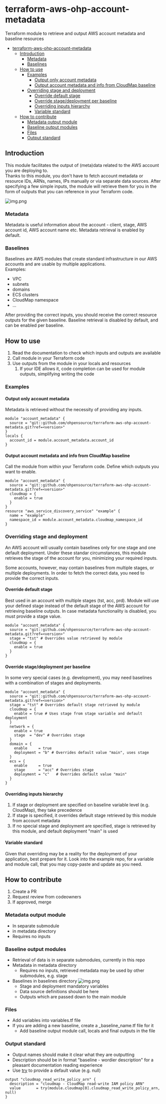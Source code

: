 # terraform-aws-ohp-account-metadata

Terraform module to retrieve and output AWS account metadata and baseline resources

<!-- TOC -->
* [terraform-aws-ohp-account-metadata](#terraform-aws-ohp-account-metadata)
  * [Introduction](#introduction)
    * [Metadata](#metadata)
    * [Baselines](#baselines)
  * [How to use](#how-to-use)
    * [Examples](#examples)
      * [Output only account metadata](#output-only-account-metadata)
      * [Output account metadata and info from CloudMap baseline](#output-account-metadata-and-info-from-cloudmap-baseline)
    * [Overriding stage and deployment](#overriding-stage-and-deployment)
      * [Override default stage](#override-default-stage)
      * [Override stage/deployment per baseline](#override-stagedeployment-per-baseline)
      * [Overriding inputs hierarchy](#overriding-inputs-hierarchy)
      * [Variable standard](#variable-standard)
  * [How to contribute](#how-to-contribute)
    * [Metadata output module](#metadata-output-module)
    * [Baseline output modules](#baseline-output-modules)
    * [Files](#files)
    * [Output standard](#output-standard)
<!-- TOC -->
## Introduction
This module facilitates the output of (meta)data related to the AWS account you are deploying to.   
Thanks to this module, you don't have to fetch account metadata or resource IDs, ARNs, names, IPs manually or via separate data sources.
After specifying a few simple inputs, the module will retrieve them for you in the form of outputs that you can reference in your Terraform code.

![img.png](images/solution_diagram.png)

### Metadata
Metadata is useful information about the account - client, stage, AWS account id, AWS account name etc.
Metadata retrieval is enabled by default.

### Baselines
Baselines are AWS modules that create standard infrastructure in our AWS accounts and are usable by multiple applications.   
Examples:
  - VPC
  - subnets
  - domains
  - ECS clusters
  - CloudMap namespace
  - ...

After providing the correct inputs, you should receive the correct resource outputs for the given baseline.
Baseline retrieval is disabled by default, and can be enabled per baseline.

## How to use
1. Read the documentation to check which inputs and outputs are available
2. Call module in your Terraform code
3. Use outputs from the module in your locals and resources
   1. If your IDE allows it, code completion can be used for module outputs, simplifying writing the code

### Examples
#### Output only account metadata
Metadata is retrieved without the necessity of providing any inputs.
```hcl
module "account_metadata" {
  source = "git::github.com/ohpensource/terraform-aws-ohp-account-metadata.git?ref=<version>"
}
locals {
  account_id = module.account_metadata.account_id
}
```
#### Output account metadata and info from CloudMap baseline
Call the module from within your Terraform code. Define which outputs you want to enable.
```hcl
module "account_metadata" {
  source = "git::github.com/ohpensource/terraform-aws-ohp-account-metadata.git?ref=<version>"
  cloudmap = {
    enable = true
  }
}
resource "aws_service_discovery_service" "example" {
  name = "example"
  namespace_id = module.account_metadata.cloudmap_namespace_id
}
```

### Overriding stage and deployment
An AWS account will usually contain baselines only for one stage and one default deployment.
Under these standar circumstances, this module retrieves the stage of the account for you, minimizing your required inputs.   
   
Some accounts, however, may contain baselines from multiple stages, or multiple deployments. In order to fetch the correct data, you need to provide the correct inputs.

#### Override default stage
Best used in an account with multiple stages (tst, acc, prd).
Module will use your defined stage instead of the default stage of the AWS account for retrieving baseline outputs.
In case metadata functionality is disabled, you must provide a stage value.
```hcl
module "account_metadata" {
  source = "git::github.com/ohpensource/terraform-aws-ohp-account-metadata.git?ref=<version>"
  stage = "tst" # Overrides value retrieved by module
  cloudmap = {
    enable = true
  }
}
```
#### Override stage/deployment per baseline
In some very special cases (e.g. development), you may need baselines with a combination of stages and deployments.
```hcl
module "account_metadata" {
  source = "git::github.com/ohpensource/terraform-aws-ohp-account-metadata.git?ref=<version>"
  stage = "tst" # Overrides default stage retrieved by module
  cloudmap = {
    enable = true # Uses stage from stage variable and default deployment
  }
  network = {
    enable = true
    stage  = "dev" # Overrides stage
  }
  domain = {
    enable     = true
    deployment = "b" # Overrides default value "main", uses stage
  }
  ecs = {
    enable     = true
    stage      = "acc" # Overrides stage
    deployment = "c"   # Overrides default value "main"
  }
}
```
#### Overriding inputs hierarchy 
1. If stage or deployment are specified on baseline variable level (e.g. CloudMap), they take precedence
2. If stage is specified, it overrides default stage retrieved by this module from account metadata
3. If no special stage and deployment are specified, stage is retrieved by this module, and default deployment "main" is used

#### Variable standard
Given that overriding may be a reality for the deployment of your application, best prepare for it.
Look into the example repo, for a variable and module call, that you may copy-paste and update as you need.

## How to contribute
1. Create a PR
2. Request review from codeowners
3. If approved, merge

### Metadata output module
- In separate submodule
- in metadata directory
- Requires no inputs
### Baseline output modules
- Retrieval of data is in separate submodules, currently in this repo
- Metadata in metadata directory
  - Requires no inputs, retrieved metadata may be used by other submodules, e.g. stage
- Baselines in baselines directory
  ![img.png](images/baselines_directory_structure.png) 
  - Stage and deployment mandatory variables
  - Data source definitions should be here
  - Outputs which are passed down to the main module

### Files
- Add variables into variables.tf file
- If you are adding a new baseline, create a _baseline_name.tf file for it
  - Add baseline output module call, locals and final outputs in the file

### Output standard
- Output names should make it clear what they are outputting
- Description should be in format "baseline - wordier description" for a pleasant documentation reading experience
- Use [try](https://www.terraform.io/language/functions/try) to provide a default value (e.g. null)
```hcl
output "cloudmap_read_write_policy_arn" {
  description = "cloudmap - CloudMap read-write IAM policy ARN"
  value       = try(module.cloudmap[0].cloudmap_read_write_policy_arn, null)
}
```